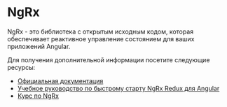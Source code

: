 # NgRx

NgRx - это библиотека с открытым исходным кодом, которая обеспечивает реактивное управление состоянием для ваших приложений Angular.

Для получения дополнительной информации посетите следующие ресурсы:

- [Официальная документация](https://ngrx.io/docs)
- [Учебное руководство по быстрому старту NgRx Redux для Angular](https://www.youtube.com/watch?v=2LCo926NFLI)
- [Курс по NgRx](https://www.youtube.com/watch?v=nuHBHD32iw8)
